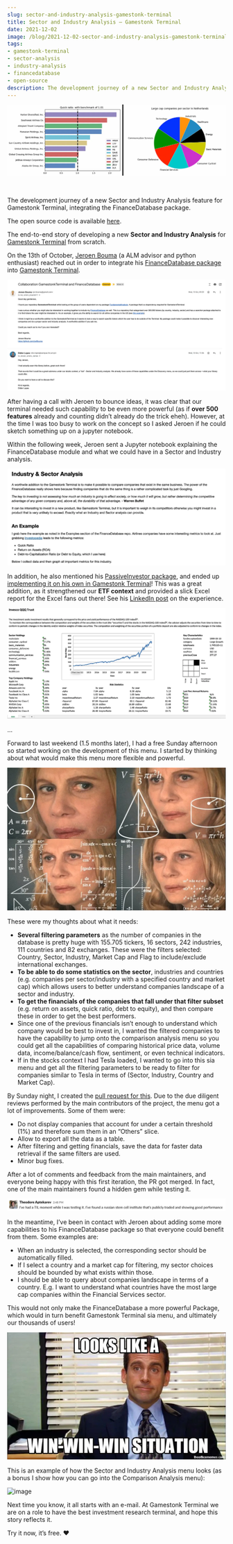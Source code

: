 ```yaml
---
slug: sector-and-industry-analysis-gamestonk-terminal
title: Sector and Industry Analysis — Gamestonk Terminal
date: 2021-12-02
image: /blog/2021-12-02-sector-and-industry-analysis-gamestonk-terminal.png
tags:
- gamestonk-terminal
- sector-analysis
- industry-analysis
- financedatabase
- open-source
description: The development journey of a new Sector and Industry Analysis feature for Gamestonk Terminal, integrating the FinanceDatabase package.
---
```





<p align="center">
    <img width="600" src="/blog/2021-12-02-sector-and-industry-analysis-gamestonk-terminal.png"/>
</p>

<br />

The development journey of a new Sector and Industry Analysis feature for Gamestonk Terminal, integrating the FinanceDatabase package.

The open source code is available [here](https://github.com/DidierRLopes/GamestonkTerminal).

<!-- truncate -->

<div style={{borderTop: '1px solid #0088CC', margin: '1.5em 0'}} />

The end-to-end story of developing a new **Sector and Industry Analysis** for [Gamestonk Terminal](https://github.com/GamestonkTerminal/GamestonkTerminal) from scratch.

On the 13th of October, [Jeroen Bouma](https://github.com/JerBouma) (a ALM advisor and python enthusiast) reached out in order to integrate his [FinanceDatabase package](https://github.com/JerBouma/FinanceDatabase) into [Gamestonk Terminal](https://github.com/GamestonkTerminal/GamestonkTerminal).

![image](/blog/2021-12-02-sector-and-industry-analysis-gamestonk-terminal_1.png)

After having a call with Jeroen to bounce ideas, it was clear that our terminal needed such capability to be even more powerful (as if **over 500 features** already and counting didn’t already do the trick eheh). However, at the time I was too busy to work on the concept so I asked Jeroen if he could sketch something up on a jupyter notebook.

Within the following week, Jeroen sent a Jupyter notebook explaining the FinanceDatabase module and what we could have in a Sector and Industry analysis.

![image](/blog/2021-12-02-sector-and-industry-analysis-gamestonk-terminal_2.png)

In addition, he also mentioned his [PassiveInvestor package](https://github.com/JerBouma/ThePassiveInvestor), and ended up [implementing it on his own in Gamestonk Terminal](https://github.com/GamestonkTerminal/GamestonkTerminal/pull/857)! This was a great addition, as it strengthened our **ETF context** and provided a slick Excel report for the Excel fans out there! See his [LinkedIn post](https://www.linkedin.com/feed/update/urn:li:activity:6859887432532291584/) on the experience.

![image](/blog/2021-12-02-sector-and-industry-analysis-gamestonk-terminal_3.png)

...

Forward to last weekend (1.5 months later), I had a free Sunday afternoon so started working on the development of this menu. I started by thinking about what would make this menu more flexible and powerful.

![image](/blog/2021-12-02-sector-and-industry-analysis-gamestonk-terminal_4.png)

These were my thoughts about what it needs:

- **Several filtering parameters** as the number of companies in the database is pretty huge with 155.705 tickers, 16 sectors, 242 industries, 111 countries and 82 exchanges. These were the filters selected: Country, Sector, Industry, Market Cap and Flag to include/exclude international exchanges.
- **To be able to do some statistics on the sector**, industries and countries (e.g. companies per sector/industry with a specified country and market cap) which allows users to better understand companies landscape of a sector and industry.
- **To get the financials of the companies that fall under that filter subset** (e.g. return on assets, quick ratio, debt to equity), and then compare these in order to get the best performers.
- Since one of the previous financials isn’t enough to understand which company would be best to invest in, I wanted the filtered companies to have the capability to jump onto the comparison analysis menu so you could get all the capabilities of comparing historical price data, volume data, income/balance/cash flow, sentiment, or even technical indicators.
- If in the stocks context I had Tesla loaded, I wanted to go into this sia menu and get all the filtering parameters to be ready to filter for companies similar to Tesla in terms of (Sector, Industry, Country and Market Cap).

By Sunday night, I created the [pull request for this](https://github.com/GamestonkTerminal/GamestonkTerminal/pull/995). Due to the due diligent reviews performed by the main contributors of the project, the menu got a lot of improvements. Some of them were:
- Do not display companies that account for under a certain threshold (1%) and therefore sum them in an “Others” slice.
- Allow to export all the data as a table.
- After filtering and getting financials, save the data for faster data retrieval if the same filters are used.
- Minor bug fixes.

After a lot of comments and feedback from the main maintainers, and everyone being happy with this first iteration, the PR got merged. In fact, one of the main maintainers found a hidden gem while testing it.

![image](/blog/2021-12-02-sector-and-industry-analysis-gamestonk-terminal_5.png)

In the meantime, I’ve been in contact with Jeroen about adding some more capabilities to his FinanceDatabase package so that everyone could benefit from them. Some examples are:
- When an industry is selected, the corresponding sector should be automatically filled.
- If I select a country and a market cap for filtering, my sector choices should be bounded by what exists within those.
- I should be able to query about companies landscape in terms of a country. E.g. I want to understand what countries have the most large cap companies within the Financial Services sector.

This would not only make the FinanceDatabase a more powerful Package, which would in turn benefit Gamestonk Terminal sia menu, and ultimately our thousands of users!

![image](/blog/2021-12-02-sector-and-industry-analysis-gamestonk-terminal_6.png)

This is an example of how the Sector and Industry Analysis menu looks (as a bonus I show how you can go into the Comparison Analysis menu):

![image](/blog/2021-12-02-sector-and-industry-analysis-gamestonk-terminal_7.png)

Next time you know, it all starts with an e-mail. At Gamestonk Terminal we are on a role to have the best investment research terminal, and hope this story reflects it.

Try it now, it’s free. ❤️
